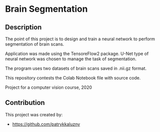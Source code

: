 # Brain Segmentation

## Description
The point of this project is to design and train a neural network to perform segmentation of brain scans.

Application was made using the TensoreFlow2 package. U-Net type of neural network was chosen to manage the task of segmentation.

The program uses two datasets of brain scans saved in .nii.gz format.

This repository contests the Colab Notebook file with source code.

Project for a computer vision course, 2020

## Contribution

This project was created by:
* https://github.com/patrykkaluzny



